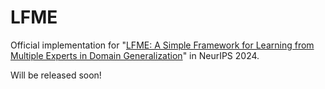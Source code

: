 # LFME

Official implementation for "[LFME: A Simple Framework for Learning from Multiple Experts in Domain Generalization](https://arxiv.org/abs/2410.17020)" in NeurIPS 2024.

Will be released soon!
